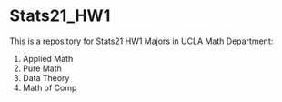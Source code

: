 # Stats21_HW1
This is a repository for Stats21 HW1
Majors in UCLA Math Department:
1. Applied Math
2. Pure Math
3. Data Theory
4. Math of Comp
